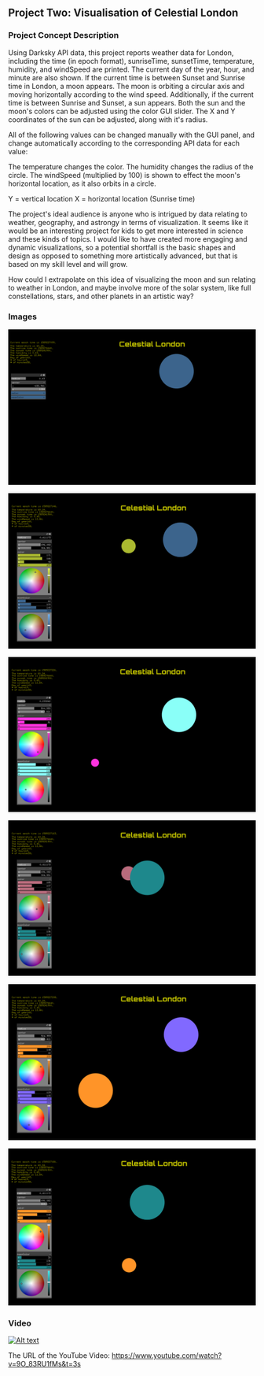 ## Project Two: Visualisation of Celestial London

### Project Concept Description

Using Darksky API data, this project reports weather data for London, including the time (in epoch format), sunriseTime, sunsetTime, temperature, humidity, and windSpeed are printed. The current day of the year, hour, and minute are also shown. If the current time is  between Sunset and Sunrise time in London, a moon appears. The moon is orbiting a circular axis and moving horizontally according to the wind speed. Additionally, if the current time is between Sunrise and Sunset, a sun appears. Both the sun and the moon's colors can be adjusted using the color GUI slider. The X and Y coordinates of the sun can be adjusted, along with it's radius.

All of the following values can be changed manually with the GUI panel, and change automatically according to the corresponding API data for each value:

The temperature changes the color.
The humidity changes the radius of the circle.
The windSpeed (multiplied by 100) is shown to effect the moon's horizontal location, as it also orbits in a circle. 

Y = vertical location 
X = horizontal location (Sunrise time) 

The project's ideal audience is anyone who is intrigued by data relating to weather, geography, and astrongy in terms of visualization. It seems like it would be an interesting project for kids to get more interested in science and these kinds of topics. I would like to have created more engaging and dynamic visualizations, so a potential shortfall is the basic shapes and design as opposed to something more artistically advanced, but that is based on my skill level and will grow. 

How could I extrapolate on this idea of visualizing the moon and sun relating to weather in London, and maybe involve more of the solar system, like full constellations, stars, and other planets in an artistic way? 

### Images 

![img](Images/pic1.PNG)

![img](Images/pic2.PNG)

![img](Images/pic3.PNG)

![img](Images/pic4.PNG)

![img](Images/pic5.PNG)

![img](Images/pic6.PNG)

### Video

[![Alt text](https://img.youtube.com/vi/9O_83RU1fMs&t=3s/0.jpg)](https://www.youtube.com/watch?v=9O_83RU1fMs&t=3s)

The URL of the YouTube Video: https://www.youtube.com/watch?v=9O_83RU1fMs&t=3s


